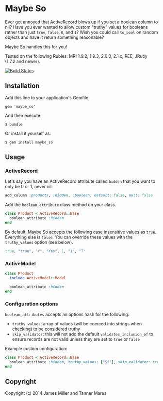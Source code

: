 # Maybe So

Ever get annoyed that ActiveRecord blows up if you set a boolean column to nil? Have you ever wanted to allow custom "truthy" values for booleans rather than just `true`, `false`, `0`, and `1`? Wish you could call `to_bool` on random objects and have it return something reasonable?

Maybe So handles this for you!

Tested on the following Rubies: MRI 1.9.2, 1.9.3, 2.0.0, 2.1.x, REE, JRuby (1.7.2 and newer).

[![Build Status](https://secure.travis-ci.org/ministrycentered/maybe_so.svg?branch=master)](http://travis-ci.org/ministrycentered/maybe_so)

## Installation

Add this line to your application's Gemfile:

    gem 'maybe_so'

And then execute:

    $ bundle

Or install it yourself as:

    $ gem install maybe_so

## Usage

### ActiveRecord

Let's say you have an ActiveRecord attribute called `hidden` that you want to only be 0 or 1, never nil.

```ruby
add_column :products, :hidden, :boolean, default: false, null: false
```

Add the `boolean_attribute` class method on your class.

```ruby
class Product < ActiveRecord::Base
  boolean_attribute :hidden
end
```

By default, Maybe So accepts the following case insensitive values as `true`. Everything else is `false`. You can override these values with the `truthy_values` option (see below).

```ruby
true, "true", "Y", "Yes", 1, "1", "T"
```

### ActiveModel

```ruby
class Product
  include ActiveModel::Model

  boolean_attribute :hidden
end
```

### Configuration options

`boolean_attributes` accepts an options hash for the following:

- `truthy_values`: array of values (will be coerced into strings when checking) to be considered truthy
- `skip_validator`: this will not add the default `validates_inclusion_of` to ensure records are not valid unless they are set to `true` or `false`

Example custom configuration:

```ruby
class Product < ActiveRecord::Base
  boolean_attribute :hidden, truthy_values: ["Si"], skip_validator: true
end
```

## Copyright

Copyright (c) 2014 James Miller and Tanner Mares
